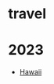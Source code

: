 # travel

# 2023
- [Hawaii](https://docs.google.com/spreadsheets/d/e/2PACX-1vSXTM34WMLtSTTJ3PO9jFmrGw9k8e6UeD3dNup20n573pqY7NeWGzp2bcSG1BKlb-kfOB9rehz-WBU1/pubhtml#)
